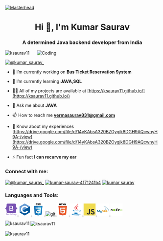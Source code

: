 [![Masterhead](https://1.bp.blogspot.com/-7A4WynwLsMw/XbBpCXG8fHI/AAAAAAAAMt4/uOa1bpLskYgrwGbllhSu2SDj_Mig8SXJQCLcBGAsYHQ/s1600/2000_600px.gif)](http://ksaurav11.io)
<h1 align="center">Hi 👋, I'm Kumar Saurav</h1>
<h3 align="center">A determined Java backend developer from India</h3>
<img align="right" alt="Coding" width="400" src ="https://encrypted-tbn0.gstatic.com/images?q=tbn:ANd9GcTXehDbHT4Xx_vQVUW30EQP_z3ymPCjQNiBsg&usqp=CAU">

<p align="left"> <img src="https://komarev.com/ghpvc/?username=ksaurav11&label=Profile%20views&color=0e75b6&style=flat" alt="ksaurav11" /> </p>

<p align="left"> <a href="https://twitter.com/@kumar_saurav_" target="blank"><img src="https://img.shields.io/twitter/follow/@kumar_saurav_?logo=twitter&style=for-the-badge" alt="@kumar_saurav_" /></a> </p>

- 🔭 I’m currently working on **Bus Ticket Reservation System**

- 🌱 I’m currently learning **JAVA,SQL**

- 👨‍💻 All of my projects are available at [https://ksaurav11.github.io/](https://ksaurav11.github.io/)

- 💬 Ask me about **JAVA**

- 📫 How to reach me **vermasaurav831@gmail.com**

- 📄 Know about my experiences [https://drive.google.com/file/d/14yKAbsA320BZOygjk8DGH9AQcwnyH9A-/view](https://drive.google.com/file/d/14yKAbsA320BZOygjk8DGH9AQcwnyH9A-/view)

- ⚡ Fun fact **I can recurve my ear**

<h3 align="left">Connect with me:</h3>
<p align="left">
<a href="https://twitter.com/@kumar_saurav_" target="blank"><img align="center" src="https://raw.githubusercontent.com/rahuldkjain/github-profile-readme-generator/master/src/images/icons/Social/twitter.svg" alt="@kumar_saurav_" height="30" width="40" /></a>
<a href="https://linkedin.com/in/kumar-saurav-4171241b4" target="blank"><img align="center" src="https://raw.githubusercontent.com/rahuldkjain/github-profile-readme-generator/master/src/images/icons/Social/linked-in-alt.svg" alt="kumar-saurav-4171241b4" height="30" width="40" /></a>
<a href="https://fb.com/kumar saurav" target="blank"><img align="center" src="https://raw.githubusercontent.com/rahuldkjain/github-profile-readme-generator/master/src/images/icons/Social/facebook.svg" alt="kumar saurav" height="30" width="40" /></a>
</p>

<h3 align="left">Languages and Tools:</h3>
<p align="left"> <a href="https://getbootstrap.com" target="_blank" rel="noreferrer"> <img src="https://raw.githubusercontent.com/devicons/devicon/master/icons/bootstrap/bootstrap-plain-wordmark.svg" alt="bootstrap" width="40" height="40"/> </a> <a href="https://www.cprogramming.com/" target="_blank" rel="noreferrer"> <img src="https://raw.githubusercontent.com/devicons/devicon/master/icons/c/c-original.svg" alt="c" width="40" height="40"/> </a> <a href="https://www.w3schools.com/css/" target="_blank" rel="noreferrer"> <img src="https://raw.githubusercontent.com/devicons/devicon/master/icons/css3/css3-original-wordmark.svg" alt="css3" width="40" height="40"/> </a> <a href="https://git-scm.com/" target="_blank" rel="noreferrer"> <img src="https://www.vectorlogo.zone/logos/git-scm/git-scm-icon.svg" alt="git" width="40" height="40"/> </a> <a href="https://www.w3.org/html/" target="_blank" rel="noreferrer"> <img src="https://raw.githubusercontent.com/devicons/devicon/master/icons/html5/html5-original-wordmark.svg" alt="html5" width="40" height="40"/> </a> <a href="https://www.java.com" target="_blank" rel="noreferrer"> <img src="https://raw.githubusercontent.com/devicons/devicon/master/icons/java/java-original.svg" alt="java" width="40" height="40"/> </a> <a href="https://developer.mozilla.org/en-US/docs/Web/JavaScript" target="_blank" rel="noreferrer"> <img src="https://raw.githubusercontent.com/devicons/devicon/master/icons/javascript/javascript-original.svg" alt="javascript" width="40" height="40"/> </a> <a href="https://www.mysql.com/" target="_blank" rel="noreferrer"> <img src="https://raw.githubusercontent.com/devicons/devicon/master/icons/mysql/mysql-original-wordmark.svg" alt="mysql" width="40" height="40"/> </a> <a href="https://nodejs.org" target="_blank" rel="noreferrer"> <img src="https://raw.githubusercontent.com/devicons/devicon/master/icons/nodejs/nodejs-original-wordmark.svg" alt="nodejs" width="40" height="40"/> </a> </p>

<p><img align="left" src="https://github-readme-stats.vercel.app/api/top-langs?username=ksaurav11&show_icons=true&locale=en&layout=compact" alt="ksaurav11" /></p>

<p>&nbsp;<img align="center" src="https://github-readme-stats.vercel.app/api?username=ksaurav11&show_icons=true&locale=en" alt="ksaurav11" /></p>

<p><img align="center" src="https://github-readme-streak-stats.herokuapp.com/?user=ksaurav11&" alt="ksaurav11" /></p>
